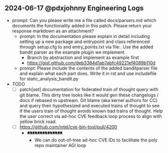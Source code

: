 ## 2024-06-17 @pdxjohnny Engineering Logs

- prompt: Can you please write me a file called docs/parsers.md which documents the functionality added in this patch. Please return your response markdown as an attachment?
  - prompt: In the documentation please explain in detail including setting up a new package and entrypoint and class referenced through setup.cfg to and entry_points.txt via file:. Use the added bandit parser as the example plugin we implement.
    - Branch by abstraction and implement as example first
    - https://gist.github.com/deb3384d1ab7abfc49221ef4089b110d
  - prompt: Please include the contents of the added banditparser file and explain what each part does. Write it in rst and use includefile for static_analysis_bandit.py
- TODO
  - [ ] patch[set] documentation for federated train of thought query with git blame. This dirty tree looks like it would gen these changelogs / docs if rebased in upstream. Git blame (aka kernel authors for CC) and query their hypothesized and executed trains of thought to see if the users train of thought avoids known bad trains of thought. Help the user correct via ad-hoc CVE feedback loop process to align with yellow brick road.
  - [ ] https://github.com/intel/cve-bin-tool/pull/4200
    - 🛤️🛤️🛤️🛤️🛤️🛤️🛤️
      - We can do out-of-tree ad-hoc CVE IDs to facilitate the poly repo maintainer AGI loop